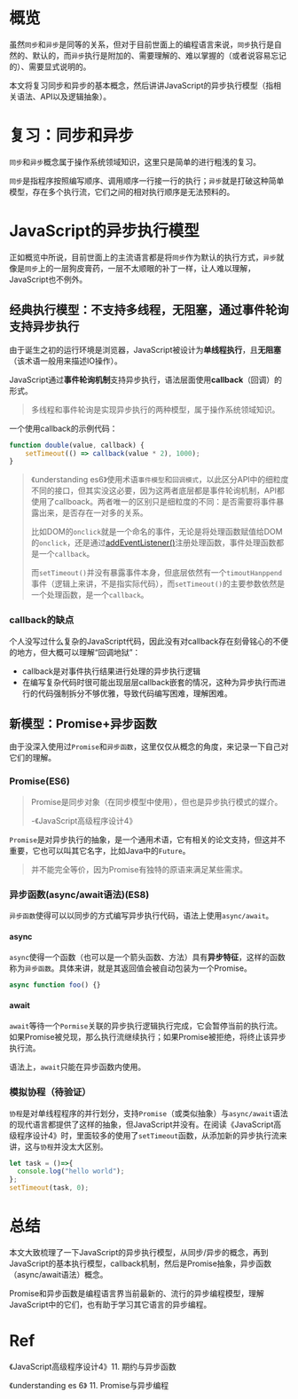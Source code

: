# 概览

虽然`同步`和`异步`是同等的关系，但对于目前世面上的编程语言来说，`同步`执行是自然的、默认的，而`异步`执行是附加的、需要理解的、难以掌握的（或者说容易忘记的）、需要显式说明的。

本文将复习同步和异步的基本概念，然后讲讲JavaScript的异步执行模型（指相关语法、API以及逻辑抽象）。

# 复习：同步和异步

`同步`和`异步`概念属于操作系统领域知识，这里只是简单的进行粗浅的复习。

`同步`是指程序按照编写顺序、调用顺序一行接一行的执行；`异步`就是打破这种简单模型，存在多个执行流，它们之间的相对执行顺序是无法预料的。

# JavaScript的异步执行模型

正如概览中所说，目前世面上的主流语言都是将`同步`作为默认的执行方式，`异步`就像是`同步`上的一层狗皮膏药，一层不太顺眼的补丁一样，让人难以理解，JavaScript也不例外。

## 经典执行模型：不支持多线程，无阻塞，通过事件轮询支持异步执行

由于诞生之初的运行环境是浏览器，JavaScript被设计为**单线程执行**，且**无阻塞**（该术语一般用来描述IO操作）。

JavaScript通过**事件轮询机制**支持异步执行，语法层面使用**callback**（回调）的形式。

> 多线程和事件轮询是实现异步执行的两种模型，属于操作系统领域知识。

一个使用callback的示例代码：

```javascript
function double(value, callback) {
	setTimeout(() => callback(value * 2), 1000);
}
```

> 《understanding es6》使用术语`事件模型`和`回调模式`，以此区分API中的细粒度不同的接口，但其实没这必要，因为这两者底层都是事件轮询机制，API都使用了callboack。两者唯一的区别只是细粒度的不同：是否需要将事件暴露出来，是否存在一对多的关系。
>
> 比如DOM的`onclick`就是一个命名的事件，无论是将处理函数赋值给DOM的`onclick`，还是通过[addEventListener()](https://developer.mozilla.org/en-US/docs/Web/API/EventTarget/addEventListener)注册处理函数，事件处理函数都是一个`callback`。
>
> 而`setTimeout()`并没有暴露事件本身，但底层依然有一个`timoutHanppend`事件（逻辑上来讲，不是指实际代码），而`setTimeout()`的主要参数依然是一个处理函数，是一个`callback`。

### callback的缺点

个人没写过什么复杂的JavaScript代码，因此没有对callback存在刻骨铭心的不便的地方，但大概可以理解“回调地狱”：

- callback是对事件执行结果进行处理的异步执行逻辑
- 在编写复杂代码时很可能出现层层callback嵌套的情况，这种为异步执行而进行的代码强制拆分不够优雅，导致代码编写困难，理解困难。

## 新模型：Promise+异步函数

由于没深入使用过`Promise`和`异步函数`，这里仅仅从概念的角度，来记录一下自己对它们的理解。

### Promise(ES6)

> Promise是同步对象（在同步模型中使用），但也是异步执行模式的媒介。
>
> -《JavaScript高级程序设计4》

`Promise`是对异步执行的抽象，是一个通用术语，它有相关的论文支持，但这并不重要，它也可以叫其它名字，比如Java中的`Future`。

> 并不能完全等价，因为Promise有独特的原语来满足某些需求。

### 异步函数(async/await语法)(ES8)

`异步函数`使得可以以同步的方式编写异步执行代码，语法上使用`async/await`。

#### async

`async`使得一个函数（也可以是一个箭头函数、方法）具有**异步特征**，这样的函数称为`异步函数`。具体来讲，就是其返回值会被自动包装为一个Promise。

```javascript
async function foo() {}
```

#### await

`await`等待一个`Pormise`关联的异步执行逻辑执行完成，它会暂停当前的执行流。如果Promise被兑现，那么执行流继续执行；如果Promise被拒绝，将终止该异步执行流。

语法上，`await`只能在异步函数内使用。

### 模拟协程（待验证）

`协程`是对单线程程序的并行划分，支持`Promise`（或类似抽象）与`async/await`语法的现代语言都提供了这样的抽象，但JavaScript并没有。在阅读《JavaScript高级程序设计4》时，里面较多的使用了`setTimeout`函数，从添加新的异步执行流来讲，这与`协程`并没太大区别。

```javascript
let task = ()=>{
  console.log("hello world");  
};
setTimeout(task, 0);
```

# 总结

本文大致梳理了一下JavaScript的异步执行模型，从同步/异步的概念，再到JavaScript的基本执行模型，callback机制，然后是Promise抽象，异步函数（async/await语法）概念。

Promise和异步函数是编程语言界当前最新的、流行的异步编程模型，理解JavaScript中的它们，也有助于学习其它语言的异步编程。

# Ref

《JavaScript高级程序设计4》11. 期约与异步函数

《understanding es 6》 11. Promise与异步编程
